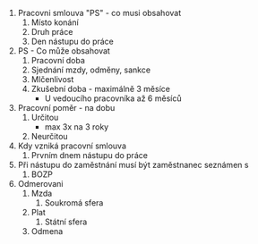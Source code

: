 1. Pracovni smlouva "PS" - co musi obsahovat
	1. Místo konání
	2. Druh práce
	3. Den nástupu do práce
2. PS - Co může obsahovat
	1. Pracovní doba
	2. Sjednání mzdy, odměny, sankce
	3. Mlčenlivost
	4. Zkušební doba - maximálně 3 měsíce
		- U vedoucího pracovníka až 6 měsíců
3. Pracovní poměr - na dobu
	1. Určitou
		- max 3x na 3 roky
	2. Neurčitou
4. Kdy vzniká pracovní smlouva
	1. Prvním dnem nástupu do práce
5. Při nástupu do zaměstnání musí být zaměstnanec seznámen s
	1. BOZP 
6. Odmerovani
	1. Mzda
		1. Soukromá sfera
	2. Plat
		1. Státní sfera
	3. Odmena